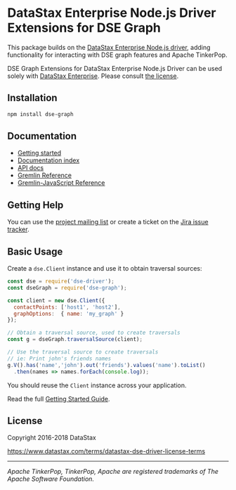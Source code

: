 # DataStax Enterprise Node.js Driver Extensions for DSE Graph

This package builds on the [DataStax Enterprise Node.js driver][dse-driver], adding functionality for interacting with
DSE graph features and Apache TinkerPop.

DSE Graph Extensions for DataStax Enterprise Node.js Driver can be used solely with [DataStax Enterprise][dse]. Please
consult [the license](#license).

## Installation

```bash
npm install dse-graph
```

## Documentation

- [Getting started][getting-started]
- [Documentation index][doc-index]
- [API docs][api-docs]
- [Gremlin Reference][gremlin]
- [Gremlin-JavaScript Reference][gremlin-js-doc]

## Getting Help

You can use the [project mailing list][mailing-list] or create a ticket on the [Jira issue tracker][jira]. 

## Basic Usage

Create a `dse.Client` instance and use it to obtain traversal sources: 

```javascript
const dse = require('dse-driver');
const dseGraph = require('dse-graph');

const client = new dse.Client({
  contactPoints: ['host1', 'host2'],
  graphOptions:  { name: 'my_graph' }
});

// Obtain a traversal source, used to create traversals
const g = dseGraph.traversalSource(client);

// Use the traversal source to create traversals
// ie: Print john's friends names
g.V().has('name','john').out('friends').values('name').toList()
  .then(names => names.forEach(console.log));
```

You should reuse the `Client` instance across your application.

Read the full [Getting Started Guide][getting-started].

## License

Copyright 2016-2018 DataStax

https://www.datastax.com/terms/datastax-dse-driver-license-terms

---

*Apache TinkerPop, TinkerPop, Apache are registered trademarks of The Apache Software Foundation.*

[dse]: https://www.datastax.com/products/datastax-enterprise
[dse-driver]: https://docs.datastax.com/en/developer/nodejs-driver-dse/latest/
[jira]: https://datastax-oss.atlassian.net/projects/NODEJS/issues
[mailing-list]: https://groups.google.com/a/lists.datastax.com/forum/#!forum/nodejs-driver-user
[doc-index]: https://docs.datastax.com/en/developer/nodejs-dse-graph/latest/
[api-docs]: https://docs.datastax.com/en/developer/nodejs-dse-graph/latest/api2/
[getting-started]: https://docs.datastax.com/en/developer/nodejs-dse-graph/latest/getting-started/
[gremlin]: https://tinkerpop.apache.org/docs/3.2.8/reference/#graph-traversal-steps
[gremlin-js-doc]: https://tinkerpop.apache.org/docs/3.2.8/reference/#gremlin-javascript